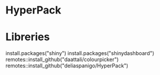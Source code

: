 # HyperPack

# Libreries
install.packages("shiny")
install.packages("shinydashboard")
remotes::install_github("daattali/colourpicker")
remotes::install_github("deliaspanigo/HyperPack")